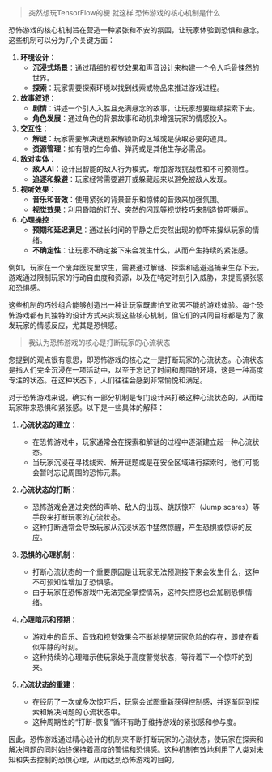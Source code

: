 > 突然想玩TensorFlow的梗 就这样
> 恐怖游戏的核心机制是什么

恐怖游戏的核心机制旨在营造一种紧张和不安的氛围，让玩家体验到恐惧和悬念。这些机制可以分为几个关键方面：

1. **环境设计**：  
    - **沉浸式场景**：通过精细的视觉效果和声音设计来构建一个令人毛骨悚然的世界。
    - **探索**：玩家需要探索环境以找到线索或物品来推进游戏进程。
2. **故事叙述**：  
    - **剧情**：讲述一个引人入胜且充满悬念的故事，让玩家想要继续探索下去。
    - **角色发展**：通过角色的背景故事和动机来增强玩家的情感投入。
3. **交互性**：  
    - **解谜**：玩家需要解决谜题来解锁新的区域或是获取必要的道具。
    - **资源管理**：如有限的生命值、弹药或是其他生存必需品。
4. **敌对实体**：  
    - **敌人AI**：设计出智能的敌人行为模式，增加游戏挑战性和不可预测性。
    - **追逐和躲避**：玩家经常需要避开或躲藏起来以避免被敌人发现。
5. **视听效果**：  
    - **音乐和音效**：使用紧张的背景音乐和惊悚的音效来加强氛围。
    - **视觉效果**：利用昏暗的灯光、突然的闪现等视觉技巧来制造惊吓瞬间。
6. **心理操控**：  
    - **预期和延迟满足**：通过长时间的平静之后突然出现的惊吓来操纵玩家的情绪。
    - **不确定性**：让玩家不确定接下来会发生什么，从而产生持续的紧张感。

例如，玩家在一个废弃医院里求生，需要通过解谜、探索和逃避追捕来生存下去。游戏通过限制玩家的行动自由度和资源，以及在特定时刻引入威胁，来提高紧张感和恐惧感。

这些机制的巧妙组合能够创造出一种让玩家既害怕又欲罢不能的游戏体验。每个恐怖游戏都有其独特的设计方式来实现这些核心机制，但它们的共同目标都是为了激发玩家的情感反应，尤其是恐惧感。

> 我认为恐怖游戏的核心是打断玩家的心流状态

您提到的观点很有意思，即恐怖游戏的核心之一是打断玩家的心流状态。心流状态是指人们完全沉浸在一项活动中，以至于忘记了时间和周围的环境，这是一种高度专注的状态。在这种状态下，人们往往会感到非常愉悦和满足。

对于恐怖游戏来说，确实有一部分机制是专门设计来打破这种心流状态的，从而给玩家带来恐惧和紧张感。以下是一些具体的解释：

1. **心流状态的建立**：
    
    - 在恐怖游戏中，玩家通常会在探索和解谜的过程中逐渐建立起一种心流状态。
    - 当玩家沉浸在寻找线索、解开谜题或是在安全区域进行探索时，他们可能会暂时忘记周围的恐怖元素。
2. **心流状态的打断**：
    
    - 恐怖游戏会通过突然的声响、敌人的出现、跳跃惊吓（Jump scares）等手段来打断玩家的心流状态。
    - 这种打断通常会导致玩家从沉浸状态中猛然惊醒，产生恐惧或惊讶的反应。
3. **恐惧的心理机制**：
    
    - 打断心流状态的一个重要原因是让玩家无法预测接下来会发生什么，这种不可预知性增加了恐惧感。
    - 由于玩家在恐怖游戏中无法完全掌控情况，这种失控感也会加剧恐惧情绪。
4. **心理暗示和预期**：
    
    - 游戏中的音乐、音效和视觉效果会不断地提醒玩家危险的存在，即使在看似平静的时刻。
    - 这种持续的心理暗示使玩家处于高度警觉状态，等待着下一个惊吓的到来。
5. **心流状态的重建**：
    
    - 在经历了一次或多次惊吓后，玩家会试图重新获得控制感，并逐渐回到探索和解决问题的心流状态中。
    - 这种周期性的“打断-恢复”循环有助于维持游戏的紧张感和参与度。

因此，恐怖游戏通过精心设计的机制来不断打断玩家的心流状态，使玩家在探索和解决问题的同时始终保持着高度的警惕和恐惧感。这种机制有效地利用了人类对未知和失去控制的恐惧心理，从而达到恐怖游戏的目的。